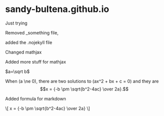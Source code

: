 # sandy-bultena.github.io
Just trying

Removed _something file,

added the .nojekyll file

Changed mathjax

Added more stuff for mathjax

$a=\sqrt b$

When \(a \ne 0\), there are two solutions to \(ax^2 + bx + c = 0\) and they are
$$x = {-b \pm \sqrt{b^2-4ac} \over 2a}.$$

Added formula for markdown

\\[ x = {-b \pm \sqrt{b^2-4ac} \over 2a} \\]
